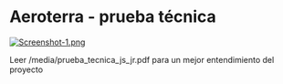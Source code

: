 # Aeroterra - prueba técnica
[![Screenshot-1.png](https://i.postimg.cc/R01p871J/Screenshot-1.png)](https://postimg.cc/xkCPNb49)

Leer /media/prueba_tecnica_js_jr.pdf para un mejor entendimiento del proyecto